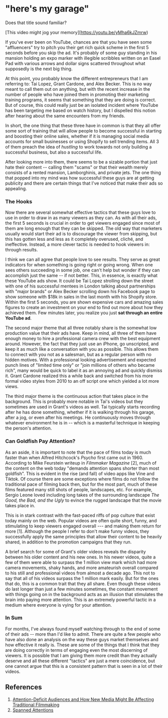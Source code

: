 # "here's my garage"



Does that title sound familiar?

[This video might jog your memory][https://youtu.be/yMha6kJZmrw)

If you've ever been on YouTube, chances are that you have seen some "affluencers" try to pitch you their get rich quick scheme in the first 5 seconds before you skip the ad. It's probably of some guy standing in his mansion holding an expo marker with illegible scribbles written on an Easel Pad with various arrows and dollar signs scattered throughout what supposedly is the next big thing. 



At this point, you probably know the different entrepreneurs that I am referring to: Tai Lopez, Grant Cardone, and Alex Becker. This is no way meant to call them out on anything, but with the recent increase in the number of people who have joined them in promoting their marketing training programs, it seems that something that they are doing is correct. But of course, this could really just be an isolated incident where YouTube has been targeting me based on watch history, but I dispelled this notion after hearing about the same encounters from my friends.



In short, the one thing that these three have in common is that they all offer some sort of training that will allow people to become successful in starting and boosting their online sales, whether if it is managing social media accounts for small businesses or using Shopify to sell trending items. All 3 of them preach the idea of *hustling* to work towards not only building a successful business, but also a successful life.



After looking more into them, there seems to be a sizable portion that just hate their content -- calling them "scams" or that their wealth merely consists of a rented mansion, Lamborghinis, and private jets. The one thing that popped into my mind was how successful these guys are at getting publicity and there are certain things that I've noticed that make their ads so appealing. 



### The Hooks

Now there are several somewhat effective tactics that these guys love to use in order to draw in as many viewers as they can. As with all their ads, the first 5 seconds is crucial in order to get viewers engaged since most of them are long enough that they can be skipped. The old way that marketers usually would start their ad is to discourage the viewer from skipping, but this has gotten less and less as it completely overused, cliché, and ineffective. Instead, a more clever tactic is needed to hook viewers in: through results.



I think we can all agree that people love to see results. They serve as great indicators for when something is going right or going wrong. When one sees others succeeding in some job, one can't help but wonder if they can accomplish just the same -- if not better. This, in essence, is exactly what these YouTube ads show. It could be Tai Lopez strolling down the street with one of his successful mentees in London talking about partnerships with "major brands" or Alex Becker scrolling down his Facebook page to show someone with $18k in sales in the last month with his Shopify store. Within the first 5 seconds, you are shown expensive cars and amazing sales figures to create an investment on your end to find out more about how they achieved them. Few minutes later, you realize you just **sat through an entire YouTube ad**.



The second major theme that all three notably share is the somewhat low production value that their ads have. Keep in mind, all three of them have enough money to hire a professional camera crew with the best equipment around. However, the fact that they just use an iPhone, go unscripted, and keep it as much like a conversation with you as possible. This allows them to connect with you not as a salesman, but as a regular person with no hidden motives. With a professional looking advertisement and expected punch lines of "limited time only" or "join millions of others who became rich",  many would be quick to label it as an annoying ad and quickly dismiss it. Grant Cardone realized this a while back and switched from his more formal video styles from 2010 to an off script one which yielded a lot more views.



The third major theme is the continuous action that takes place in the background. This is probably more notable in Tai's videos but they sometimes are used in Grant's videos as well. Tai typically starts recording after he has done something, whether if it is walking through his garage, after a jog, or even after his meetings. He continuously moves through whatever environment he is in -- which is a masterful technique in keeping the person's attention.



### Can Goldfish Pay Attention?

As an aside, it is important to note that the pace of films today is much faster than when Alfred Hitchcock's *Psycho* first came out in 1960. According to Mike Feurstein writeup in *Filmmaker Magazine* [2], much of the content on the web today "demands attention spans shorter than most goldfish". This is evident in the rise (and fall) of video apps like Vine and Tiktok. Of course there are some exceptions where films do not follow the traditional pace of filming back then, but for the most part, much of these films featured many still shots of people, landscapes, etc. For example, Sergio Leone loved including long takes of the surrounding landscape *The Good, the Bad, and the Ugly* to evince the rugged landscape that the movie takes place in.



This is in stark contrast with the fast-paced riffs of pop culture that exist today mainly on the web. Popular videos are often quite short, funny, and stimulating to keep viewers engaged overall --- and making them return for more [1].  Although the people I refer to don't make funny videos, they successfully apply the same principles that allow their content to be heavily shared, in addition to the promotion campaigns that they run.



A brief search for some of Grant's older videos reveals the disparity between his older content and his new ones. In his newer videos, quite a few of them were able to surpass the 1 million view mark which had more camera movements, shaky hands, and more amateurish overall compared to his still and professional videos from almost a decade ago. This not to say that all of his videos surpass the 1 million mark easily. But for the ones that do, this is a common trait that they all share. Even though these videos do last longer than just a few minutes sometimes, the constant movement with things going on in the background acts as an illusion that stimulates the brain into paying more attention. This is an extremely powerful tactic in a medium where everyone is vying for your attention.

### In Sum

For months, I've always found myself watching through to the end of some of their ads -- more than I'd like to admit. There are quite a few people who have also done an analysis on the way these guys market themselves and how effective it really is. These are some of the things that I think that they are doing correctly in terms of engaging even the most discerning of viewers. It is possible that I am giving them more credit than they actually deserve and all these different "tactics" are just a mere coincidence, but one cannot argue that this is a consistent pattern that is seen in a lot of their videos.



## References

1. [Attention-Deficit Audiences and How New Media Might Be Affecting Traditional Filmmaking](https://nofilmschool.com/2012/11/attention-deficit-audiences-new-media-filmmaking)
2. [Spanned Attentions](https://filmmakermagazine.com/58685-spanned-attentions/)